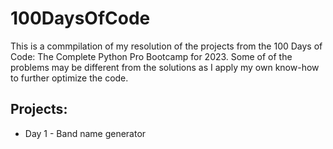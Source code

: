 # 100DaysOfCode
This is a commpilation of my resolution of the projects from the 100 Days of Code: The Complete Python Pro Bootcamp for 2023. Some of of the problems may be different from the solutions as I apply my own know-how to further optimize the code.

## Projects:
* Day 1 - Band name generator
